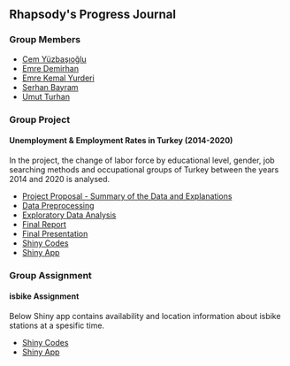 ## Rhapsody's Progress Journal

### Group Members
- [Cem Yüzbaşıoğlu](https://pjournal.github.io/mef04-cemyzbs/)
- [Emre Demirhan](https://pjournal.github.io/mef04-demirhanemre/)
- [Emre Kemal Yurderi](https://pjournal.github.io/mef04-emreyurderi/)
- [Serhan Bayram](https://pjournal.github.io/mef04-SBMEFBDA/)
- [Umut Turhan](https://pjournal.github.io/mef04-umutturhan/)


### Group Project
#### Unemployment & Employment Rates in Turkey (2014-2020)

In the project, the change of labor force by educational level, gender, job searching methods and occupational groups of Turkey between the years 2014 and 2020 is analysed.

- [Project Proposal - Summary of the Data and Explanations](ProjectProposal_DataSummary.html)
- [Data Preprocessing](DataPreprocessing.html)
- [Exploratory Data Analysis](ExpDataAnalysis.html)
- [Final Report](FinalReport.html)
- [Final Presentation](FinalPresentation.html)
- [Shiny Codes]()
- [Shiny App]()

### Group Assignment
#### isbike Assignment

Below Shiny app contains availability and location information about isbike stations at a spesific time.

- [Shiny Codes](isbike_assignment/ShinyCodes.html)
- [Shiny App](https://serhanbayrambda.shinyapps.io/isbike_assignment/)
